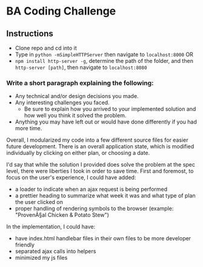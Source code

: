 # BA Coding Challenge

## Instructions

* Clone repo and cd into it
* Type in `python -mSimpleHTTPServer` then navigate to `localhost:8000`
OR
* `npm install http-server -g`, determine the path of the folder, and then `http-server [path]`, then navigate to `localhost:8080`

### Write a short paragraph explaining the following:

* Any technical and/or design decisions you made.
* Any interesting challenges you faced.
  * Be sure to explain how you arrived to your implemented solution and how well you think it solved the problem.
* Anything you may have left out or would have done differently if you had more time.

Overall, I modularized my code into a few different source files for easier future development. There is an overall application state, which is modified individually by clicking on either plan, or choosing a date.

I'd say that while the solution I provided does solve the problem at the spec level, there were liberties I took in order to save time. First and foremost, to focus on the user's experience, I could have added:
  * a loader to indicate when an ajax request is being performed
  * a prettier heading to summarize what week it was and what type of plan the user clicked on
  * proper handling of rendering symbols to the browser (example: "ProvenÃ§al Chicken & Potato Stew")

In the implementation, I could have:
  * have index.html handlebar files in their own files to be more developer friendly
  * separated ajax calls into helpers
  * minimized my js files
